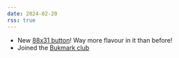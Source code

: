 ```yaml
---
date: 2024-02-20
rss: true
---
```


- New <a href="https://frills.dev/links/">88x31 button</a>! Way more flavour in it than before!
- Joined the <a href="https://bukmark.club/directory/">Bukmark club</a>